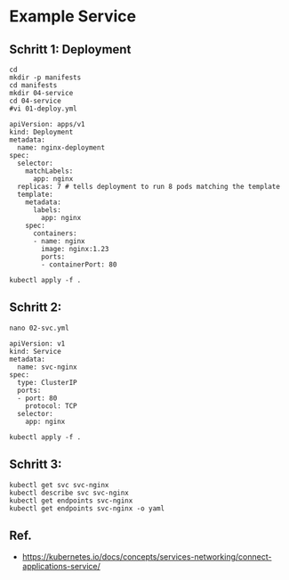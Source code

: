 # Example Service 

## Schritt 1: Deployment 

```
cd
mkdir -p manifests
cd manifests 
mkdir 04-service 
cd 04-service 
#vi 01-deploy.yml 
```

```
apiVersion: apps/v1
kind: Deployment
metadata:
  name: nginx-deployment
spec:
  selector:
    matchLabels:
      app: nginx
  replicas: 7 # tells deployment to run 8 pods matching the template
  template:
    metadata:
      labels:
        app: nginx
    spec:
      containers:
      - name: nginx
        image: nginx:1.23
        ports:
        - containerPort: 80
```

```
kubectl apply -f .
```

## Schritt 2:

```
nano 02-svc.yml
```

```
apiVersion: v1
kind: Service
metadata:
  name: svc-nginx
spec:
  type: ClusterIP
  ports:
  - port: 80
    protocol: TCP
  selector:
    app: nginx
```

```
kubectl apply -f . 
```

## Schritt 3:

```
kubectl get svc svc-nginx
kubectl describe svc svc-nginx
kubectl get endpoints svc-nginx
kubectl get endpoints svc-nginx -o yaml 
```


## Ref.

  * https://kubernetes.io/docs/concepts/services-networking/connect-applications-service/

